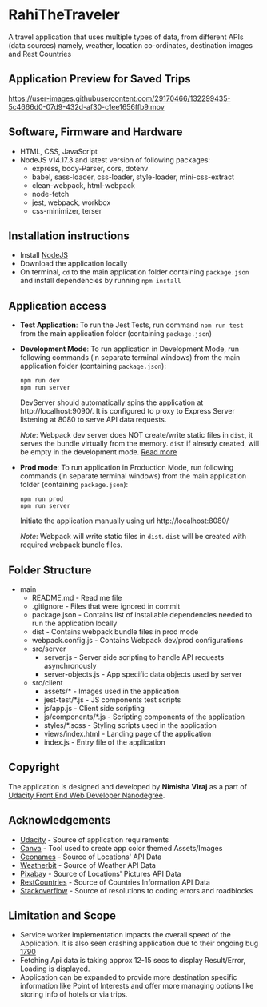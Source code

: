 # RahiTheTraveler

A travel application that uses multiple types of data, from different APIs (data sources) namely, weather, location co-ordinates, destination images and Rest Countries

## Application Preview for Saved Trips

https://user-images.githubusercontent.com/29170466/132299435-5c4666d0-07d9-432d-af30-c1ee1656ffb9.mov


## Software, Firmware and Hardware

* HTML, CSS, JavaScript
* NodeJS v14.17.3 and latest version of following packages:
  * express, body-Parser, cors, dotenv
  * babel, sass-loader, css-loader, style-loader, mini-css-extract
  * clean-webpack, html-webpack
  * node-fetch
  * jest, webpack, workbox
  * css-minimizer, terser


## Installation instructions

* Install [NodeJS](https://nodejs.org/)
* Download the application locally
* On terminal, `cd` to the main application folder containing `package.json` and install dependencies by running `npm install`


## Application access

* **Test Application**: To run the Jest Tests, run command `npm run test` from the main application folder (containing `package.json`)

* **Development Mode**: To run application in Development Mode, run following commands (in separate terminal windows) from the main application folder (containing `package.json`):
  ```
  npm run dev
  npm run server
  ```
  DevServer should automatically spins the application at http://localhost:9090/. It is configured to proxy to Express Server listening at 8080 to serve API data requests.

  *Note*: Webpack dev server does NOT create/write static files in `dist`, it serves the bundle virtually from the memory. `dist` if already created, will be empty in the development mode. [Read more](https://stackoverflow.com/questions/48936567/webpack-dev-server-does-not-place-bundle-in-dist)

* **Prod mode**: To run application in Production Mode, run following commands (in separate terminal windows) from the main application folder (containing `package.json`):
  ```
  npm run prod
  npm run server
  ```
  Initiate the application manually using url http://localhost:8080/

  *Note*: Webpack will write static files in `dist`. `dist` will be created with required webpack bundle files.


## Folder Structure

* main
  * README.md - Read me file
  * .gitignore - Files that were ignored in commit
  * package.json - Contains list of installable dependencies needed to run the application locally
  * dist - Contains webpack bundle files in prod mode
  * webpack.config.js - Contains Webpack dev/prod configurations
  * src/server
    * server.js - Server side scripting to handle API requests asynchronously
    * server-objects.js - App specific data objects used by server
  * src/client
    * assets/* - Images used in the application
    * jest-test/*.js - JS components test scripts
    * js/app.js - Client side scripting
    * js/components/*.js - Scripting components of the application
    * styles/*.scss - Styling scripts used in the application
    * views/index.html - Landing page of the application
    * index.js - Entry file of the application

## Copyright

The application is designed and developed by **Nimisha Viraj** as a part of [Udacity Front End Web Developer Nanodegree](https://www.udacity.com/course/front-end-web-developer-nanodegree--nd0011).


## Acknowledgements

* [Udacity](https://udacity.com) - Source of application requirements
* [Canva](https://www.canva.com/) - Tool used to create app color themed Assets/Images
* [Geonames](http://www.geonames.org/) - Source of Locations' API Data
* [Weatherbit](https://www.weatherbit.io/) - Source of Weather API Data
* [Pixabay](https://pixabay.com/) - Source of Locations' Pictures API Data
* [RestCountries](https://restcountries.eu/) - Source of Countries Information API Data
* [Stackoverflow](https://stackoverflow.com/) - Source of resolutions to coding errors and roadblocks


## Limitation and Scope

* Service worker implementation impacts the overall speed of the Application. It is also seen crashing application due to their ongoing bug [1790](https://github.com/GoogleChrome/workbox/issues/1790)
* Fetching Api data is taking approx 12-15 secs to display Result/Error, Loading is displayed.
* Application can be expanded to provide more destination specific information like Point of Interests and offer more managing options like storing info of hotels or via trips.
